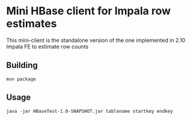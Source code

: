# Mini HBase client for Impala row estimates
This mini-client is the standalone version of the one implemented in 2.10 Impala FE to estimate row counts

## Building

```
mvn package

```

## Usage

```
java -jar HBaseTest-1.0-SNAPSHOT.jar tablename startkey endkey
```
